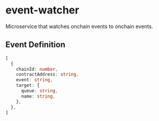 # event-watcher
Microservice that watches onchain events to onchain events.

## Event Definition
```ts
[
  {
    chainId: number,
    contractAddress: string,
    event: string,
    target: {
      queue: string,
      name: string,
    },
  },
]
```

